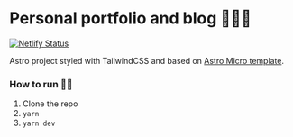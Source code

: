 # Personal portfolio and blog 🙋🏻‍♂️

[![Netlify Status](https://api.netlify.com/api/v1/badges/5fbe182c-8a94-4a42-a0ab-f820580a8d72/deploy-status)](https://app.netlify.com/sites/paolozanotti/deploys)

Astro project styled with TailwindCSS and based on [Astro Micro template](https://github.com/trevortylerlee/astro-micro).

### How to run 🏃🏻

1. Clone the repo
1. `yarn`
1. `yarn dev`
